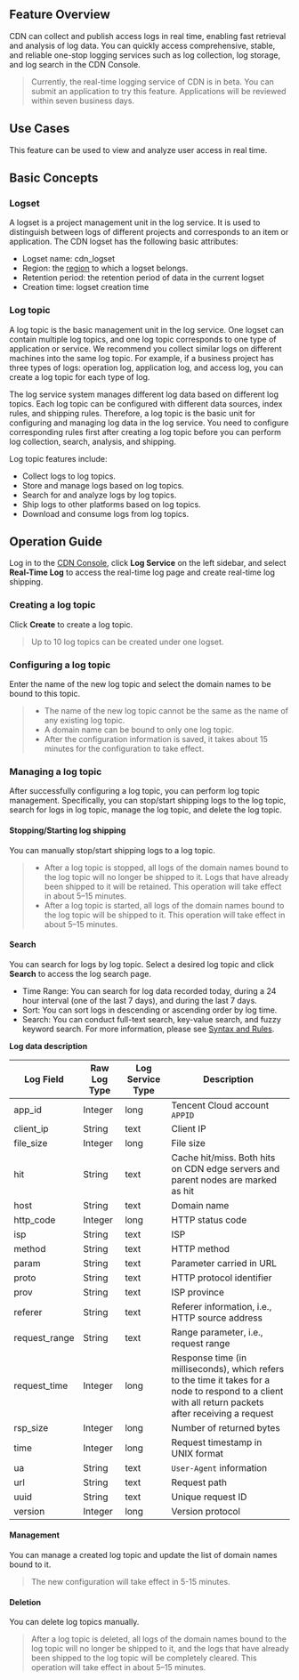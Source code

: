 ## Feature Overview

CDN can collect and publish access logs in real time, enabling fast retrieval and analysis of log data. You can quickly access comprehensive, stable, and reliable one-stop logging services such as log collection, log storage, and log search in the CDN Console.

>Currently, the real-time logging service of CDN is in beta. You can submit an application to try this feature. Applications will be reviewed within seven business days.

## Use Cases
This feature can be used to view and analyze user access in real time.

## Basic Concepts
### Logset
A logset is a project management unit in the log service. It is used to distinguish between logs of different projects and corresponds to an item or application. The CDN logset has the following basic attributes:
+ Logset name: cdn_logset
+ Region: the [region](https://intl.cloud.tencent.com/document/product/614/18940) to which a logset belongs.
+ Retention period: the retention period of data in the current logset
+ Creation time: logset creation time

### Log topic
A log topic is the basic management unit in the log service. One logset can contain multiple log topics, and one log topic corresponds to one type of application or service. We recommend you collect similar logs on different machines into the same log topic. For example, if a business project has three types of logs: operation log, application log, and access log, you can create a log topic for each type of log.

The log service system manages different log data based on different log topics. Each log topic can be configured with different data sources, index rules, and shipping rules. Therefore, a log topic is the basic unit for configuring and managing log data in the log service. You need to configure corresponding rules first after creating a log topic before you can perform log collection, search, analysis, and shipping.

Log topic features include:
- Collect logs to log topics.
- Store and manage logs based on log topics.
- Search for and analyze logs by log topics.
- Ship logs to other platforms based on log topics.
- Download and consume logs from log topics.

## Operation Guide
Log in to the [CDN Console](https://console.cloud.tencent.com/cdn), click **Log Service** on the left sidebar, and select **Real-Time Log** to access the real-time log page and create real-time log shipping.

### Creating a log topic
Click **Create** to create a log topic.
> Up to 10 log topics can be created under one logset.
>

### Configuring a log topic
Enter the name of the new log topic and select the domain names to be bound to this topic.
>
>- The name of the new log topic cannot be the same as the name of any existing log topic.
>- A domain name can be bound to only one log topic.
>- After the configuration information is saved, it takes about 15 minutes for the configuration to take effect.
>

### Managing a log topic
After successfully configuring a log topic, you can perform log topic management. Specifically, you can stop/start shipping logs to the log topic, search for logs in log topic, manage the log topic, and delete the log topic.

#### Stopping/Starting log shipping
You can manually stop/start shipping logs to a log topic.
>
>- After a log topic is stopped, all logs of the domain names bound to the log topic will no longer be shipped to it. Logs that have already been shipped to it will be retained. This operation will take effect in about 5–15 minutes.
>- After a log topic is started, all logs of the domain names bound to the log topic will be shipped to it. This operation will take effect in about 5–15 minutes.

#### Search
You can search for logs by log topic. Select a desired log topic and click **Search** to access the log search page.
+ Time Range: You can search for log data recorded today, during a 24 hour interval (one of the last 7 days), and during the last 7 days.
+ Sort: You can sort logs in descending or ascending order by log time.
+ Search: You can conduct full-text search, key-value search, and fuzzy keyword search. For more information, please see [Syntax and Rules](https://intl.cloud.tencent.com/document/product/614/30439).


**Log data description**

| Log Field | Raw Log Type | Log Service Type | Description |
| ------------- | ------------ | ------------ | ------------------------------------------------------------ |
| app_id        | Integer      | long         | Tencent Cloud account `APPID`                                             |
| client_ip     | String       | text         | Client IP                                                    |
| file_size     | Integer      | long         | File size                                                     |
| hit           | String       | text         | Cache hit/miss. Both hits on CDN edge servers and parent nodes are marked as hit |
| host          | String       | text         | Domain name                                                         |
| http_code     | Integer      | long         | HTTP status code                                                  |
| isp           | String       | text         | ISP                                                       |
| method        | String       | text         | HTTP method                                                  |
| param         | String       | text         | Parameter carried in URL                                               |
| proto         | String       | text         | HTTP protocol identifier                                                |
| prov          | String       | text         | ISP province                                                   |
| referer       | String       | text         | Referer information, i.e., HTTP source address                                 |
| request_range | String       | text         | Range parameter, i.e., request range                                         |
| request_time  | Integer      | long         | Response time (in milliseconds), which refers to the time it takes for a node to respond to a client with all return packets after receiving a request |
| rsp_size      | Integer      | long         | Number of returned bytes                                                   |
| time          | Integer      | long         | Request timestamp in UNIX format                                        |
| ua            | String       | text         | `User-Agent` information                                              |
| url           | String       | text         | Request path                                                     |
| uuid          | String       | text         | Unique request ID                                               |
| version       | Integer      | long         | Version protocol                                                     |

#### Management
You can manage a created log topic and update the list of domain names bound to it.
> The new configuration will take effect in 5-15 minutes.
>

#### Deletion
You can delete log topics manually.
> After a log topic is deleted, all logs of the domain names bound to the log topic will no longer be shipped to it, and the logs that have already been shipped to the log topic will be completely cleared. This operation will take effect in about 5–15 minutes.

